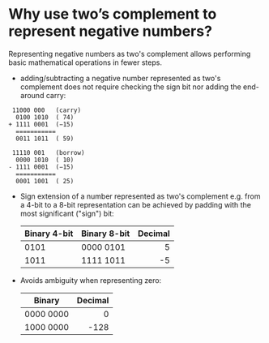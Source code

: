 # Why use two’s complement to represent negative numbers? #
Representing negative numbers as two's complement allows performing basic mathematical operations in fewer steps.
- adding/subtracting a negative number represented as two's complement does not require checking the sign bit nor adding the end-around carry:

<pre><code> 11000 000   (carry)
  0100 1010  ( 74)
+ 1111 0001  (−15)
  ===========
  0011 1011  ( 59)
</code></pre>

<pre><code> 11110 001   (borrow)
  0000 1010  ( 10)
- 1111 0001  (−15)
  ===========
  0001 1001  ( 25)
</code></pre>

- Sign extension of a number represented as two's complement e.g. from a 4-bit to a 8-bit representation can be achieved by padding with the most significant ("sign") bit:

	Binary 4-bit | Binary 8-bit | Decimal
	----|-------|--------:
	0101 | 0000 0101 |  5
	1011 | 1111 1011 | -5

- Avoids ambiguity when representing zero:

	Binary | Decimal
	-------|-------:
	0000 0000 |    0
	1000 0000 | -128 
